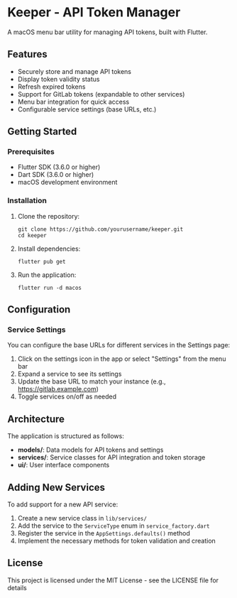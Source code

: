 # Keeper - API Token Manager

A macOS menu bar utility for managing API tokens, built with Flutter.

## Features

- Securely store and manage API tokens
- Display token validity status
- Refresh expired tokens
- Support for GitLab tokens (expandable to other services)
- Menu bar integration for quick access
- Configurable service settings (base URLs, etc.)

## Getting Started

### Prerequisites

- Flutter SDK (3.6.0 or higher)
- Dart SDK (3.6.0 or higher)
- macOS development environment

### Installation

1. Clone the repository:
   ```
   git clone https://github.com/yourusername/keeper.git
   cd keeper
   ```

2. Install dependencies:
   ```
   flutter pub get
   ```

3. Run the application:
   ```
   flutter run -d macos
   ```

## Configuration

### Service Settings

You can configure the base URLs for different services in the Settings page:

1. Click on the settings icon in the app or select "Settings" from the menu bar
2. Expand a service to see its settings
3. Update the base URL to match your instance (e.g., https://gitlab.example.com)
4. Toggle services on/off as needed

## Architecture

The application is structured as follows:

- **models/**: Data models for API tokens and settings
- **services/**: Service classes for API integration and token storage
- **ui/**: User interface components

## Adding New Services

To add support for a new API service:

1. Create a new service class in `lib/services/`
2. Add the service to the `ServiceType` enum in `service_factory.dart`
3. Register the service in the `AppSettings.defaults()` method
4. Implement the necessary methods for token validation and creation

## License

This project is licensed under the MIT License - see the LICENSE file for details